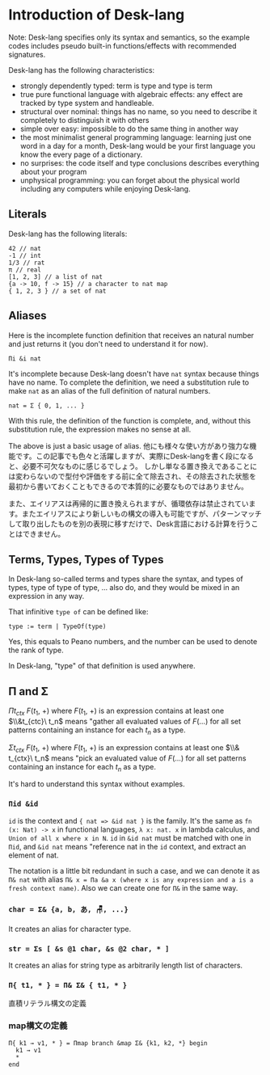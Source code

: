 # Introduction of Desk-lang

Note: Desk-lang specifies only its syntax and semantics, so the example codes includes pseudo built-in functions/effects with recommended signatures.

Desk-lang has the following characteristics:
- strongly dependently typed: term is type and type is term
- true pure functional language with algebraic effects: any effect are tracked by type system and handleable.
- structural over nominal: things has no name, so you need to describe it completely to distinguish it with others
- simple over easy: impossible to do the same thing in another way
- the most minimalist general programming language: learning just one word in a day for a month, Desk-lang would be your first language you know the every page of a dictionary.
- no surprises: the code itself and type conclusions describes everything about your program
- unphysical programming: you can forget about the physical world including any computers while enjoying Desk-lang.

## Literals

Desk-lang has the following literals:
``` 
42 // nat
-1 // int
1/3 // rat
π // real
[1, 2, 3] // a list of nat
{a -> 10, f -> 15} // a character to nat map
{ 1, 2, 3 } // a set of nat
```

## Aliases

Here is the incomplete function definition that receives an natural number and just returns it (you don't need to understand it for now).
```
Πi &i nat
```

It's incomplete because Desk-lang doesn't have `nat` syntax because things have no name. To complete the definition, we need a substitution rule to make `nat` as an alias of the full definition of natural numbers.

```
nat = Σ { 0, 1, ... }
```
With this rule, the definition of the function is complete, and, without this substitution rule, the expression makes no sense at all.

The above is just a basic usage of alias. 他にも様々な使い方があり強力な機能です。この記事でも色々と活躍しますが、実際にDesk-langを書く段になると、必要不可欠なものに感じるでしょう。
しかし単なる置き換えであることには変わらないので型付や評価をする前に全て除去され、その除去された状態を最初から書いておくこともできるので本質的に必要なものではありません。

また、エイリアスは再帰的に置き換えられますが、循環依存は禁止されています。またエイリアスにより新しいもの構文の導入も可能ですが、パターンマッチして取り出したものを別の表現に移すだけで、Desk言語における計算を行うことはできません。

## Terms, Types, Types of Types

In Desk-lang so-called terms and types share the syntax, and types of types, type of type of type, ... also do, and they would be mixed in an expression in any way.

That infinitive `type of` can be defined like:
```
type := term | TypeOf(type) 
```

Yes, this equals to Peano numbers, and the number can be used to denote the rank of type.

In Desk-lang, "type" of that definition is used anywhere.

## Π and Σ

$\Pi t_{ctx}\ F(t_1,\ +)$ where $F(t_1,\ +)$ is an expression contains at least one $\\&t_{ctc}\ t_n$ means "gather all evaluated values of $F(...)$ for all set patterns containing an instance for each $t_n$ as a type.

$\Sigma t_{ctx}\ F(t_1,\ +)$ where $F(t_1,\ +)$ is an expression contains at least one $\\& t_{ctx}\ t_n$ means "pick an evaluated value of $F(...)$ for all set patterns containing an instance for each $t_n$ as a type.

It's hard to understand this syntax without examples.

### `Πid &id`
`id` is the context and `{ nat => &id nat }` is the family.
It's the same as `fn (x: Nat) -> x` in functional languages, `λ x: nat. x` in lambda calculus, and `Union of all x where x in N`.
`id` in `&id nat` must be matched with one in `Πid`, and `&id nat` means "reference nat in the `id` context, and extract an element of nat.

The notation is a little bit redundant in such a case, and we can denote it as `Π& nat` with alias `Π& x = Πa &a x (where x is any expression and a is a fresh context name)`. Also we can create one for `Π&` in the same way.

### `char = Σ& {a, b, あ, 🪑, ...}`

It creates an alias for character type. 

### `str = Σs [ &s @1 char, &s @2 char, * ]`

It creates an alias for string type as arbitrarily length list of characters.

### `Π{ t1, * } = Π& Σ& { t1, * }`

直積リテラル構文の定義

### map構文の定義

```
Π{ k1 → v1, * } = Πmap branch &map Σ& {k1, k2, *} begin
  k1 → v1
  *
end
```
